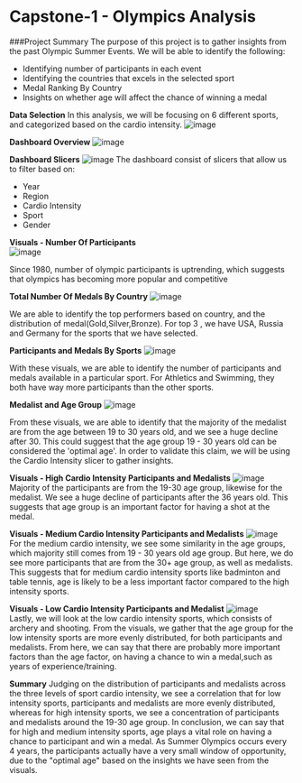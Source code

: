 # Capstone-1 - Olympics Analysis

###Project Summary
The purpose of this project is to gather insights from the past Olympic Summer Events. 
We will be able to identify the following:
* Identifying number of participants in each event
* Identifying the countries that excels in the selected sport
* Medal Ranking By Country
* Insights on whether age will affect the chance of winning a medal

<b>Data Selection</b>
In this analysis, we will be focusing on 6 different sports, and categorized based on the cardio intensity.
![image](https://user-images.githubusercontent.com/34051347/119298342-6c678180-bc8f-11eb-9e72-7101abbf3020.png)


<b>Dashboard Overview</b>
![image](https://user-images.githubusercontent.com/34051347/119298388-8739f600-bc8f-11eb-836e-3b12c6bb3756.png)


<b>Dashboard Slicers</b>
![image](https://user-images.githubusercontent.com/34051347/119298437-a042a700-bc8f-11eb-8792-335ffac33840.png)
The dashboard consist of slicers that allow us to filter based on:
* Year
* Region
* Cardio Intensity
* Sport
* Gender

<b>Visuals - Number Of Participants</b><br/>
![image](https://user-images.githubusercontent.com/34051347/119298509-c10afc80-bc8f-11eb-986b-646c2c1b9ab7.png)<br/>

Since 1980, number of olympic participants is uptrending, which suggests that olympics has becoming more popular and competitive

<b>Total Number Of Medals By Country</b>
![image](https://user-images.githubusercontent.com/34051347/119298584-e861c980-bc8f-11eb-8f36-4c64715255b2.png)<br/>

We are able to identify the top performers based on country, and the distribution of medal(Gold,Silver,Bronze). For top 3 , we have USA, Russia and Germany for the sports that we have selected.

<b>Participants and Medals By Sports</b>
![image](https://user-images.githubusercontent.com/34051347/119298717-25c65700-bc90-11eb-9159-0faa37c0dd99.png)<br/>

With these visuals, we are able to identify the number of participants and medals available in a particular sport. For Athletics and Swimming, they both have way more participants than the other sports.

<b>Medalist and Age Group</b>
![image](https://user-images.githubusercontent.com/34051347/119298848-67ef9880-bc90-11eb-95bd-82ad30b2513f.png)<br/>

From these visuals, we are able to identify that the majority of the medalist are from the age between 19 to 30 years old, and we see a huge decline after 30.
This could suggest that the age group 19 - 30 years old can be considered the 'optimal age'. In order to validate this claim, we will be using the Cardio Intensity slicer to gather insights.

<b>Visuals - High Cardio Intensity Participants and Medalists</b>
![image](https://user-images.githubusercontent.com/34051347/119299897-62934d80-bc92-11eb-849e-821e11f2727d.png)<br/>
Majority of the participants are from the 19-30 age group, likewise for the medalist. We see a huge decline of participants after the 36 years old. This suggests that age group is an important factor for having a shot at the medal.

<b>Visuals - Medium Cardio Intensity Participants and Medalists</b>
![image](https://user-images.githubusercontent.com/34051347/119300074-baca4f80-bc92-11eb-834c-4fcf0e574851.png)<br/>
For the medium cardio intensity, we see some similarity in the age groups, which majority still comes from 19 - 30 years old age group. But here, we do see more participants that are from the 30+ age group, as well as medalists. This suggests that for medium cardio intensity sports like badminton and table tennis, age is likely to be a less important factor compared to the high intensity sports.

<b>Visuals - Low Cardio Intensity Participants and Medalist</b>
![image](https://user-images.githubusercontent.com/34051347/119300545-82774100-bc93-11eb-9e1d-a01031b4424c.png)<br/>
Lastly, we will look at the low cardio intensity sports, which consists of archery and shooting. From the visuals, we gather that the age group for the low intensity sports are more evenly distributed, for both participants and medalists. From here, we can say that  there are probably more important factors than the age factor, on having a chance to win a medal,such as years of experience/training.

<b>Summary</b>
Judging on the distribution of participants and medalists across the three levels of sport cardio intensity, we see a correlation that for low intensity sports, participants and medalists are more evenly distributed, whereas for high intensity sports, we see a concentration of participants and medalists around the 19-30 age group. In conclusion, we can say that for high and medium intensity sports, age plays a vital role on having a chance to participant and win a medal. As Summer Olympics occurs every 4 years, the participants actually have a very small window of opportunity, due to the "optimal age" based on the insights we have seen from the visuals. 


